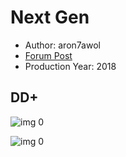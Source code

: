 # Next Gen

* Author: aron7awol
* [Forum Post](https://www.avsforum.com/threads/bass-eq-for-filtered-movies.2995212/post-56773224)
* Production Year: 2018

## DD+

![img 0](https://i.imgur.com/InSrNFo.jpg)

![img 0](https://i.imgur.com/tHFdfKI.jpg)

